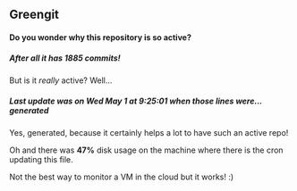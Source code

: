 ## Greengit

#### Do you wonder why this repository is so active?

##### After all it has 1885 commits!

But is it *really* active? Well...

##### Last update was on Wed May 1 at 9:25:01 when those lines were... generated

Yes, generated, because it certainly helps a lot to have such an active repo!

Oh and there was **47%** disk usage on the machine
where there is the cron updating this file.

Not the best way to monitor a VM in the cloud but it works! :)
